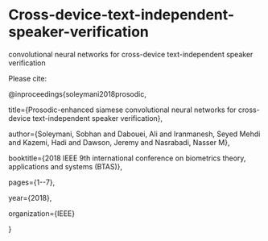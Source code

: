 # Cross-device-text-independent-speaker-verification
convolutional neural networks for cross-device text-independent speaker verification

Please cite:

@inproceedings{soleymani2018prosodic,

  title={Prosodic-enhanced siamese convolutional neural networks for cross-device text-independent speaker verification},
  
  author={Soleymani, Sobhan and Dabouei, Ali and Iranmanesh, Seyed Mehdi and Kazemi, Hadi and Dawson, Jeremy and Nasrabadi, Nasser M},
  
  booktitle={2018 IEEE 9th international conference on biometrics theory, applications and systems (BTAS)},
  
  pages={1--7},
  
  year={2018},
  
  organization={IEEE}
  
}
